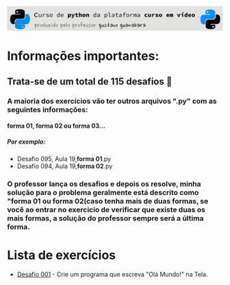 ![header](https://github.com/emersonbusson/Curso-Python-CursoEmVideo/blob/main/imagens/imagem%20readme.png)
# Informações importantes:
## Trata-se de um total de 115 desafios &#x1F40D;
### A maioria dos exercícios vão ter outros **arquivos ".py"** com as seguintes informações:
#### forma 01, forma 02 ou forma 03...
##### Por exemplo:
* Desafio 095, Aula 19,**forma 01**.py
* Desafio 094, Aula 19,**forma 02**.py
### O professor lança os desafios e depois os resolve, minha solução para o problema geralmente está descrito como "forma 01 ou forma 02(caso tenha mais de duas formas, se você ao entrar no exercicio de verificar que existe duas os mais formas, a solução do professor sempre será a última forma. 


# Lista de exercícios

* [Desafio 001](https://github.com/emersonbusson/Curso-Python-CursoEmVideo/blob/main/MUNDO%2001/AULA%2001%20-%2005%20-%20CONHECENDO%20A%20LINGUAGEM/Desafio%20001.py) - Crie um programa que escreva "Olá Mundo!" na Tela.

